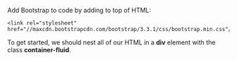 Add Bootstrap to code by adding to top of HTML:


```
<link rel="stylesheet" href="//maxcdn.bootstrapcdn.com/bootstrap/3.3.1/css/bootstrap.min.css"/>
```

To get started, we should nest all of our HTML in a **div** element with the class **container-fluid**.
